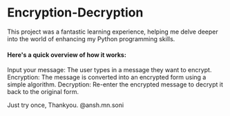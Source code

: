 # Encryption-Decryption

This project was a fantastic learning experience, helping me delve deeper into the world of enhancing my Python programming skills.

#### Here's a quick overview of how it works:

Input your message: The user types in a message they want to encrypt.
Encryption: The message is converted into an encrypted form using a simple algorithm.
Decryption: Re-enter the encrypted message to decrypt it back to the original form.

Just try once,
Thankyou.
@ansh.mn.soni
